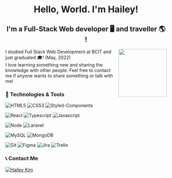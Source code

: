   <h1 style="border-bottom:none, font-size:17px " align="center" > Hello, World. I'm Hailey!  <br/>
<h2 align="center" > I'm a Full-Stack Web developer 🖥 and traveller 🌎 ! </h2>

 <img align="right" width="150px" src= "https://user-images.githubusercontent.com/65589560/172493591-fd2432b4-1499-4ebc-b8fd-098fc18dec43.png" >
    
  
 I studied Full Stack Web Development at BCIT and just graduated 🎓! (May, 2022) <br>
 I love learning something new and sharing the knowledge with other people. Feel free to contact me if anyone wants to share something or talk with me!
 
 
  ### 🔧 Technologies & Tools
  
  ![HTML5](https://img.shields.io/badge/HTML5-E34F26?style=for-the-badge&logo=html5&logoColor=white) ![CSS3](https://img.shields.io/badge/CSS3-1572B6?style=for-the-badge&logo=css3&logoColor=white) ![Styled-Components](  
  https://img.shields.io/badge/styled--components-DB7093?style=for-the-badge&logo=styled-components&logoColor=white) 
  
  ![React](https://img.shields.io/badge/React-20232A?style=for-the-badge&logo=react&logoColor=61DAFB) ![Typescript](https://img.shields.io/badge/TypeScript-007ACC?style=for-the-badge&logo=typescript&logoColor=white) ![Javascript](https://img.shields.io/badge/JavaScript-F7DF1E?style=for-the-badge&logo=javascript&logoColor=black) 
  
 
  ![Node](https://img.shields.io/badge/Node.js-43853D?style=for-the-badge&logo=node.js&logoColor=white) ![Laravel](https://img.shields.io/badge/Laravel-FF2D20?style=for-the-badge&logo=laravel&logoColor=white)
  
 ![MySQL]( https://img.shields.io/badge/MySQL-00000F?style=for-the-badge&logo=mysql&logoColor=white) ![MongoDB]( https://img.shields.io/badge/MongoDB-4EA94B?style=for-the-badge&logo=mongodb&logoColor=white) 
  
  
  ![Git]( https://img.shields.io/badge/GIT-E44C30?style=for-the-badge&logo=git&logoColor=white ) ![Figma](https://img.shields.io/badge/Figma-F24E1E?style=for-the-badge&logo=figma&logoColor=white)  ![Jira]( https://img.shields.io/badge/Jira-0052CC?style=for-the-badge&logo=Jira&logoColor=white) ![Trello](  https://img.shields.io/badge/Trello-0052CC?style=for-the-badge&logo=trello&logoColor=white)
  
  
  
   ### 📞 Contact Me 
  
  [<img alt="Hailey Kim" src="https://img.shields.io/badge/LinkedIn-0077B5?style=for-the-badge&logo=linkedin&logoColor=white" />](https://www.linkedin.com/in/developer-haileykim/)
  


<!-- [![Hailey’s github stats](https://github-readme-stats.vercel.app/api?username=hihailey)](https://github.com/hihailey)
    
[![Top Langs](https://github-readme-stats.vercel.app/api/top-langs/?username=hihailey&layout=compact)](https://github.com/hihailey)
  -->
  
 
  
  
  
  
